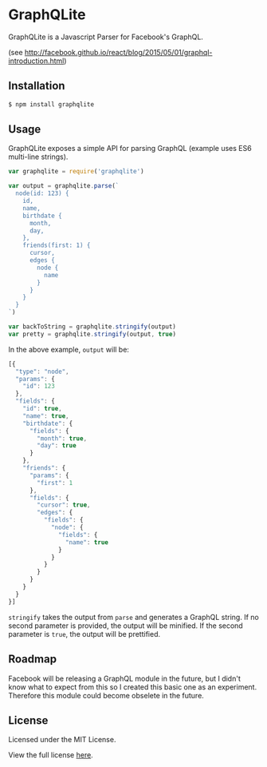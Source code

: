 GraphQLite
=======

GraphQLite is a Javascript Parser for Facebook's GraphQL.

(see http://facebook.github.io/react/blog/2015/05/01/graphql-introduction.html)

## Installation

```sh
$ npm install graphqlite
```

## Usage

GraphQLite exposes a simple API for parsing GraphQL (example uses ES6 multi-line strings).

```javascript
var graphqlite = require('graphqlite')

var output = graphqlite.parse(`
  node(id: 123) {
    id,
    name,
    birthdate {
      month,
      day,
    },
    friends(first: 1) {
      cursor,
      edges {
        node {
          name
        }
      }
    }
  }
`)

var backToString = graphqlite.stringify(output)
var pretty = graphqlite.stringify(output, true)
```

In the above example, `output` will be:

```javascript
[{
  "type": "node",
  "params": {
    "id": 123
  },
  "fields": {
    "id": true,
    "name": true,
    "birthdate": {
      "fields": {
        "month": true,
        "day": true
      }
    },
    "friends": {
      "params": {
        "first": 1
      },
      "fields": {
        "cursor": true,
        "edges": {
          "fields": {
            "node": {
              "fields": {
                "name": true
              }
            }
          }
        }
      }
    }
  }
}]
```

`stringify` takes the output from `parse` and generates a GraphQL string. If no second parameter is provided, the output will be minified. If the second parameter is `true`, the output will be prettified.

## Roadmap
Facebook will be releasing a GraphQL module in the future, but I didn't know what to expect from this
so I created this basic one as an experiment.
Therefore this module could become obselete in the future.

## License

Licensed under the MIT License.

View the full license [here](https://raw.githubusercontent.com/madjam002/graphqlite/master/LICENSE).
